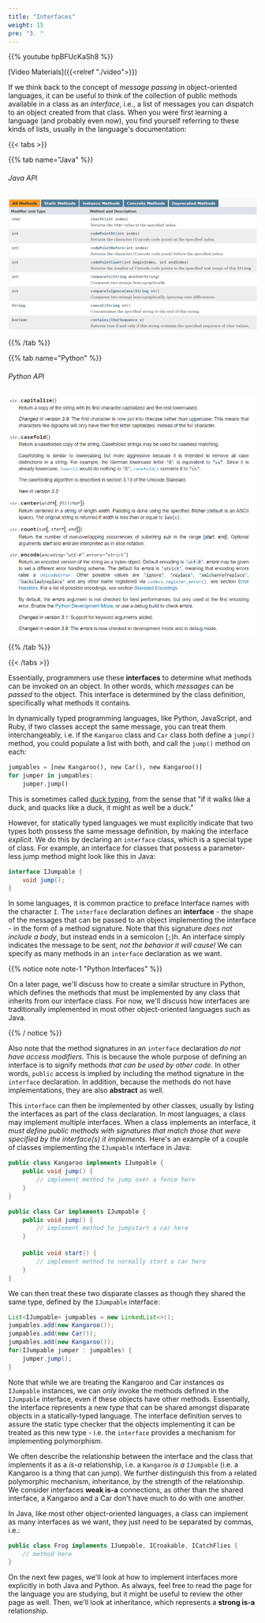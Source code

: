 ```yaml
---
title: "Interfaces"
weight: 15
pre: "3. "
---
```


{{% youtube hpBFUcKaSh8 %}}

[Video Materials]({{<relref "./video">}})

If we think back to the concept of _message passing_ in object-oriented languages, it can be useful to think of the collection of public methods available in a class as an _interface_, i.e., a list of messages you can dispatch to an object created from that class.  When you were first learning a language (and probably even now), you find yourself referring to these kinds of lists, usually in the language's documentation: 

{{< tabs >}}

{{% tab name="Java" %}}

###### Java API

![Java API](/images/6/java_api.png)

{{% /tab %}}

{{% tab name="Python" %}}

###### Python API

![Python API](/images/6/python_api.png)

{{% /tab %}}

{{< /tabs >}}

Essentially, programmers use these **interfaces** to determine what methods can be invoked on an object.  In other words, which _messages_ can be _passed_ to the object.  This interface is determined by the class definition, specifically what methods it contains.

In dynamically typed programming languages, like Python, JavaScript, and Ruby, if two classes accept the same message, you can treat them interchangeably, i.e. if the `Kangaroo` class and `Car` class both define a `jump()` method, you could populate a list with both, and call the `jump()` method on each:

```python
jumpables = [new Kangaroo(), new Car(), new Kangaroo()]
for jumper in jumpables:
    jumper.jump()
```

This is sometimes called [duck typing](https://en.wikipedia.org/wiki/Duck_typing), from the sense that "if it walks like a duck, and quacks like a duck, it might as well be a duck."

However, for statically typed languages we must explicitly indicate that two types both possess the same message definition, by making the interface _explicit_.  We do this by declaring an `interface` class, which is a special type of class.  For example, an interface for classes that possess a parameter-less jump method might look like this in Java:

```java
interface IJumpable {
    void jump();
}
```

In some languages, it is common practice to preface Interface names with the character `I`. The `interface` declaration defines an **interface** - the shape of the messages that can be passed to an object implementing the interface - in the form of a method signature.  Note that this signature _does not include a body_, but instead ends in a semicolon (`;`)h.  An interface simply indicates the message to be sent, _not the behavior it will cause!_  We can specify as many methods in an `interface` declaration as we want.

{{% notice note note-1 "Python Interfaces" %}}

On a later page, we'll discuss how to create a similar structure in Python, which defines the methods that must be implemented by any class that inherits from our interface class. For now, we'll discuss how interfaces are traditionally implemented in most other object-oriented languages such as Java.

{{% / notice %}}

Also note that the method signatures in an `interface` declaration _do not have access modifiers_.  This is because the whole purpose of defining an interface is to signify methods _that can be used by other code_.  In other words, `public` access is implied by including the method signature in the `interface` declaration. In addition, because the methods do not have implementations, they are also **abstract** as well. 

This `interface` can then be implemented by other classes, usually by listing the interfaces as part of the class declaration. In most languages, a class may implement multiple interfaces. When a class implements an interface, it _must define public methods with signatures that match those that were specified by the interface(s) it implements_. Here's an example of a couple of classes implementing the `IJumpable` interface in Java:

```java
public class Kangaroo implements IJumpable {
    public void jump() {
        // implement method to jump over a fence here 
    }
}
```

```java
public class Car implements IJumpable {
    public void jump() {
        // implement method to jumpstart a car here
    }
    
    public void start() {
        // implement method to normally start a car here
    }
}
```

We can then treat these two disparate classes as though they shared the same type, defined by the `IJumpable` interface:

```java
List<IJumpable> jumpables = new LinkedList<>();
jumpables.add(new Kangaroo());
jumpables.add(new Car());
jumpables.add(new Kangaroo());
for(IJumpable jumper : jumpables) {
    jumper.jump();
}
```

Note that while we are treating the Kangaroo and Car instances _as_ `IJumpable` instances, we can _only_ invoke the methods defined in the `IJumpable` interface, even if these objects have other methods. Essentially, the interface represents a new _type_ that can be shared amongst disparate objects in a statically-typed language. The interface definition serves to assure the static type checker that the objects implementing it can be treated as this new type - i.e. the `interface` provides a mechanism for implementing polymorphism. 

We often describe the relationship between the interface and the class that implements it as a *is-a* relationship, i.e. a `Kangaroo` _is a_ `IJumpable` (i.e. a Kangaroo is a thing that can jump).  We further distinguish this from a related polymorphic mechanism, inheritance, by the strength of the relationship.  We consider interfaces **weak is-a** connections, as other than the shared interface, a Kangaroo and a Car don't have much to do with one another.

In Java, like most other object-oriented languages, a class can implement as many interfaces as we want, they just need to be separated by commas, i.e.:

```java
public class Frog implements IJumpable, ICroakable, ICatchFlies {
    // method here
}
```

On the next few pages, we'll look at how to implement interfaces more explicitly in both Java and Python. As always, feel free to read the page for the language you are studying, but it might be useful to review the other page as well. Then, we'll look at inheritance, which represents a **strong is-a** relationship.
